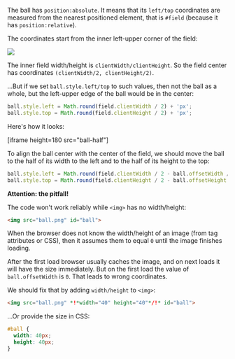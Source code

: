 The ball has `position:absolute`. It means that its `left/top` coordinates are measured from the nearest positioned element, that is `#field` (because it has `position:relative`).

The coordinates start from the inner left-upper corner of the field:

![](field.png)

The inner field width/height is `clientWidth/clientHeight`. So the field center has coordinates `(clientWidth/2, clientHeight/2)`.

...But if we set `ball.style.left/top` to such values, then not the ball as a whole, but the left-upper edge of the ball would be in the center:

```js
ball.style.left = Math.round(field.clientWidth / 2) + 'px';
ball.style.top = Math.round(field.clientHeight / 2) + 'px';
```

Here's how it looks:

[iframe height=180 src="ball-half"]

To align the ball center with the center of the field, we should move the ball to the half of its width to the left and to the half of its height to the top:

```js
ball.style.left = Math.round(field.clientWidth / 2 - ball.offsetWidth / 2) + 'px';
ball.style.top = Math.round(field.clientHeight / 2 - ball.offsetHeight / 2) + 'px';
```

**Attention: the pitfall!**

The code won't work reliably while `<img>` has no width/height:

```html
<img src="ball.png" id="ball">
```

When the browser does not know the width/height of an image (from tag attributes or CSS), then it assumes them to equal `0` until the image finishes loading.

After the first load browser usually caches the image, and on next loads it will have the size immediately. But on the first load the value of `ball.offsetWidth` is `0`. That leads to wrong coordinates.

We should fix that by adding `width/height` to `<img>`:

```html
<img src="ball.png" *!*width="40" height="40"*/!* id="ball">
```

...Or provide the size in CSS:

```css
#ball {
  width: 40px;
  height: 40px;
}
```
